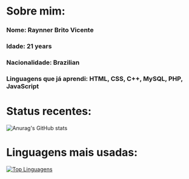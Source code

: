 <h1>Sobre mim:</h1>

<p>
<h3>Nome: Raynner Brito Vicente</h3>
<h3>Idade: 21 years</h3>
<h3>Nacionalidade: Brazilian</h3>
<h3>Linguagens que já aprendi: HTML, CSS, C++, MySQL, PHP, JavaScript </h3>
</p>

<h1>Status recentes:</h1>

![Anurag's GitHub stats](https://github-readme-stats.vercel.app/api?username=RaynnerBritoVicente&show_icons=true&theme=dracula)

<h1>Linguagens mais usadas:</h1>

[![Top Linguagens](https://github-readme-stats.vercel.app/api/top-langs/?username=RaynnerBritoVicente&layout=compact)](https://github.com/anuraghazra/github-readme-stats)

